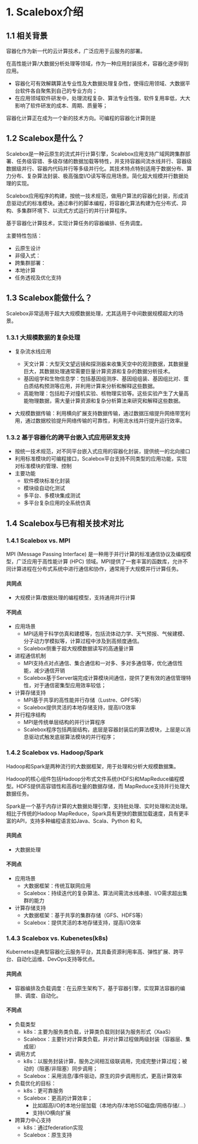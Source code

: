 # 1. Scalebox介绍

## 1.1 相关背景
容器化作为新一代的云计算技术，广泛应用于云服务的部署。

在高性能计算/大数据分析处理等领域，作为一种应用封装技术，容器化逐步得到应用。
- 容器化可有效解耦算法专业性及大数据处理复杂性，使得应用领域、大数据平台软件各自聚焦到自己的专业方向；
- 在应用领域软件研发中，处理流程复杂、算法专业性强，软件复用率低，大大影响了软件研发的成本、周期、质量等；

容器化计算正在成为一个新的技术方向。可编程的容器化计算则是

## 1.2 Scalebox是什么？

Scalebox是一种云原生的流式并行计算引擎，Scalebox应用支持广域网跨集群部署、任务级容错、多级存储的数据加载等特性，并支持容器间流水线并行、容器级数据级并行、容器内代码并行等多级并行化。其技术特点特别适用于数据分布、算力分布、复杂算法封装、极高强度I/O读写等应用场景。简化超大规模并行数据处理的实现。

Scalebox应用程序的构建，按统一技术规范，做用户算法的容器化封装，形成消息驱动式的标准模块。通过串行的脚本编程，将容器化算法构建为在分布式、异构、多集群环境下、以流式方式运行的并行计算程序。

基于容器化计算技术，实现计算任务的容器编排、任务调度。

主要特性包括：
- 云原生设计
- 非侵入式：
- 跨集群部署：
- 本地计算
- 任务透视及优化支持

## 1.3 Scalebox能做什么？

Scalebox非常适用于超大大规模数据处理，尤其适用于中间数据规模超大的场景。

### 1.3.1 大规模数据的复杂处理
- 复杂流水线应用
  - 天文计算：大型天文望远镜和探测器来收集天空中的观测数据，其数据量巨大，其数据处理通常需要巨量计算资源和复杂的数据分析技术。
  - 基因组学和生物信息学：包括基因组测序、基因组组装、基因组比对、蛋白质结构预测等应用，并利用计算来分析和解释这些数据。
  - 高能物理：包括粒子对撞机实验、核物理实验等。这些实验产生了大量高能物理数据，需大量计算资源和复杂分析算法来研究和解释这些数据。

- 大规模数据传输：利用横向扩展支持数据传输，通过数据压缩提升网络带宽利用，通过数据校验提升网络传输的可靠性，利用流水线并行提升运行效率。

### 1.3.2 基于容器化的跨平台嵌入式应用研发支持

- 按统一技术规范，对不同平台嵌入式应用的容器化封装，提供统一的北向接口
- 利用标准模块的可编程接口，Scalebox平台支持不同类型的应用功能，实现对标准模块的管理、控制
- 主要功能
  - 软件模块标准化封装
  - 模块级自动化测试
  - 多平台、多模块集成测试
  - 多平台复杂应用的全系统仿真

## 1.4 Scalebox与已有相关技术对比

### 1.4.1 Scalebox vs. MPI

MPI (Message Passing Interface) 是一种用于并行计算的标准通信协议及编程模型，广泛应用于高性能计算 (HPC) 领域。MPI提供了一套丰富的函数库，允许不同计算进程在分布式系统中进行通信和协作，通常用于大规模并行计算任务。

#### 共同点

- 大规模计算/数据处理的编程模型，支持通用并行计算

#### 不同点

- 应用场景
  - MPI适用于科学仿真和建模等，包括流体动力学、天气预报、气候建模、分子动力学模拟等，计算过程中涉及到高频度通信。
  - Scalebox侧重于超大规模数据读写的高通量计算
- 进程通信机制
  - MPI支持点对点通信、集合通信和一对多、多对多通信等，优化通信性能，减少通信开销
  - Scalebox基于Server端完成计算模块间通信，提供了更有效的通信管理特性，对于通信密集型应用效率较低；
- 计算存储支持
  - MPI基于共享的高性能并行存储（Lustre、GPFS等）
  - Scalebox提供灵活的本地存储支持，提高I/O效率
- 并行程序结构
  - MPI是传统单层结构的并行计算程序
  - Scalebox程序包括两层结构，底层是容器封装后的算法模块，上层是以消息驱动式触发底层算法模块的并行程序；

### 1.4.2 Scalebox vs. Hadoop/Spark

Hadoop和Spark是两种流行的大数据框架，用于处理和分析大规模数据集。

Hadoop的核心组件包括Hadoop分布式文件系统(HDFS)和MapReduce编程模型。HDFS提供高容错性和高吞吐量的数据存储，而 MapReduce支持并行处理大数据任务。

Spark是一个基于内存计算的大数据处理引擎，支持批处理、实时处理和流处理。相比于传统的Hadoop MapReduce，Spark具有更快的数据加载速度，具有更丰富的API，支持多种编程语言如Java、Scala、Python 和 R。

#### 共同点

- 大数据处理

#### 不同点

- 应用场景
  - 大数据框架：传统互联网应用
  - Scalebox：持续迭代的复杂算法、算法间需流水线串接、I/O需求超出集群的能力
- 计算存储支持
  - 大数据框架：基于共享的集群存储（GFS、HDFS等）
  - Scalebox：提供灵活的本地存储支持，提高I/O效率

### 1.4.3 Scalebox vs. Kubenetes(k8s)

Kubernetes是典型容器化云服务平台，其具备资源利用率高、弹性扩展、跨平台、自动化运维、DevOps支持等优点。


#### 共同点
- 容器编排及负载调度：在云原生架构下，基于容器引擎，实现算法容器的编排、调度、自动化。

#### 不同点
- 负载类型
  - k8s：主要为服务类负载，计算类负载则封装为服务形式（XaaS）
  - Scalebox：主要针对计算类负载，并对计算过程做两级封装（容器层、集成层）
- 调用方式
  - k8s：以服务封装计算，服务之间相互级联调用，完成完整计算过程；被动的（阻塞/非阻塞）同步调用；
  - Scalebox：采用消息/事件驱动，原生的异步调用形式，更高计算效率
- 负载优化的目标：
  - k8s：更可靠服务
  - Scalebox：更高的计算效率；
    - 比如超高I/O的本地分层加载（本地内存/本地SSD磁盘/网络存储/...）
    - 支持I/O横向扩展
- 跨算力中心支持
  - k8s：通过federation实现
  - Scalebox：原生支持
